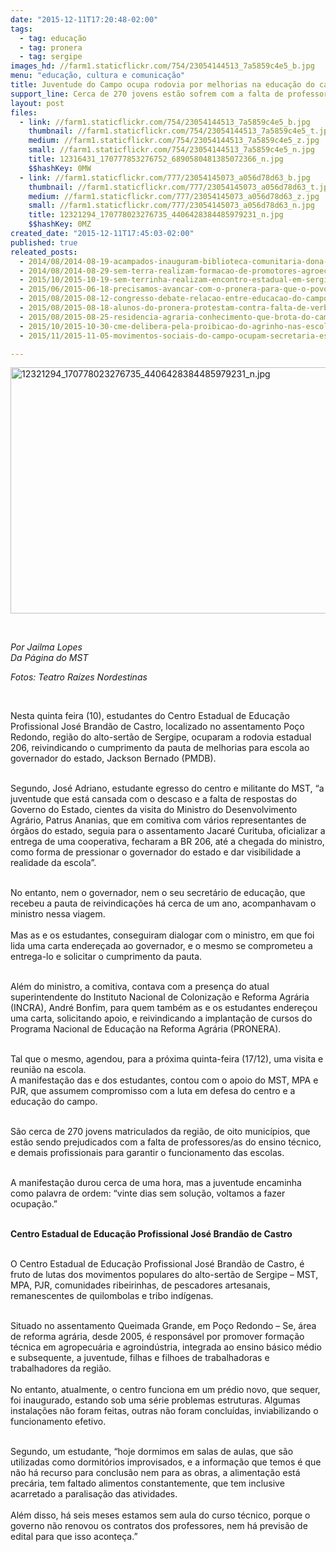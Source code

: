 ```yaml
---
date: "2015-12-11T17:20:48-02:00"
tags:
  - tag: educação
  - tag: pronera
  - tag: sergipe
images_hd: //farm1.staticflickr.com/754/23054144513_7a5859c4e5_b.jpg
menu: "educação, cultura e comunicação"
title: Juventude do Campo ocupa rodovia por melhorias na educação do campo
support_line: Cerca de 270 jovens estão sofrem com a falta de professores/as do ensino técnico na região.
layout: post
files:
  - link: //farm1.staticflickr.com/754/23054144513_7a5859c4e5_b.jpg
    thumbnail: //farm1.staticflickr.com/754/23054144513_7a5859c4e5_t.jpg
    medium: //farm1.staticflickr.com/754/23054144513_7a5859c4e5_z.jpg
    small: //farm1.staticflickr.com/754/23054144513_7a5859c4e5_n.jpg
    title: 12316431_170777853276752_6890580481385072366_n.jpg
    $$hashKey: 0MW
  - link: //farm1.staticflickr.com/777/23054145073_a056d78d63_b.jpg
    thumbnail: //farm1.staticflickr.com/777/23054145073_a056d78d63_t.jpg
    medium: //farm1.staticflickr.com/777/23054145073_a056d78d63_z.jpg
    small: //farm1.staticflickr.com/777/23054145073_a056d78d63_n.jpg
    title: 12321294_170778023276735_4406428384485979231_n.jpg
    $$hashKey: 0MZ
created_date: "2015-12-11T17:45:03-02:00"
published: true
releated_posts:
  - 2014/08/2014-08-19-acampados-inauguram-biblioteca-comunitaria-dona-maurina.md
  - 2014/08/2014-08-29-sem-terra-realizam-formacao-de-promotores-agroecologicos.md
  - 2015/10/2015-10-19-sem-terrinha-realizam-encontro-estadual-em-sergipe.md
  - 2015/06/2015-06-18-precisamos-avancar-com-o-pronera-para-que-o-povo-tenha-uma-educacao-libertadora.md
  - 2015/08/2015-08-12-congresso-debate-relacao-entre-educacao-do-campo-e-reforma-agraria.md
  - 2015/08/2015-08-18-alunos-do-pronera-protestam-contra-falta-de-verba-no-pa.md
  - 2015/08/2015-08-25-residencia-agraria-conhecimento-que-brota-do-campo.md
  - 2015/10/2015-10-30-cme-delibera-pela-proibicao-do-agrinho-nas-escolas-do-campo-de-cascavel.md
  - 2015/11/2015-11-05-movimentos-sociais-do-campo-ocupam-secretaria-estadual-de-educacao-do-es.md

---
```

<p><img alt="12321294_170778023276735_4406428384485979231_n.jpg" height="394" src="//farm1.staticflickr.com/777/23054145073_a056d78d63_b.jpg" width="700" /></p>

<p>&nbsp;</p>

<p><em>Por Jailma Lopes<br />
Da P&aacute;gina do MST</em></p>

<p><em>Fotos: Teatro Ra&iacute;zes Nordestinas</em></p>

<p>&nbsp;</p>

<p>Nesta quinta feira&nbsp;(10),&nbsp;estudantes do Centro Estadual de Educa&ccedil;&atilde;o Profissional Jos&eacute; Brand&atilde;o de Castro, localizado&nbsp;no assentamento Po&ccedil;o Redondo, regi&atilde;o do alto-sert&atilde;o de Sergipe, ocuparam a rodovia estadual 206, reivindicando o cumprimento da pauta de melhorias para escola ao governador do estado, Jackson Bernado (PMDB).</p>

<p><br />
Segundo, Jos&eacute; Adriano, estudante egresso do centro e militante do MST, &ldquo;a juventude que est&aacute;&nbsp;cansada com o descaso e a falta de respostas do Governo do Estado, cientes da visita do Ministro do Desenvolvimento Agr&aacute;rio, Patrus Ananias, que em comitiva com v&aacute;rios representantes de &oacute;rg&atilde;os do estado, seguia para o assentamento Jacar&eacute; Curituba, oficializar a entrega de uma cooperativa, fecharam&nbsp;a BR 206, at&eacute; a chegada do ministro, como forma de pressionar o governador do estado e dar visibilidade a realidade da escola&rdquo;.</p>

<p><br />
No entanto, nem o governador, nem o seu secret&aacute;rio de educa&ccedil;&atilde;o, que recebeu a pauta de reivindica&ccedil;&otilde;es h&aacute; cerca de um ano, acompanhavam o ministro nessa viagem.<br />
<br />
Mas as e os estudantes, conseguiram dialogar com o ministro, em que foi lida uma carta endere&ccedil;ada ao governador, e o mesmo se comprometeu a entrega-lo e solicitar o cumprimento da pauta.&nbsp;</p>

<p><br />
Al&eacute;m do ministro, a comitiva, contava com a presen&ccedil;a do atual superintendente do Instituto Nacional de Coloniza&ccedil;&atilde;o e Reforma Agr&aacute;ria (INCRA), Andr&eacute; Bonfim, para quem tamb&eacute;m as e os estudantes endere&ccedil;ou uma carta, solicitando apoio, e reivindicando a implanta&ccedil;&atilde;o de cursos do Programa Nacional de Educa&ccedil;&atilde;o na Reforma Agr&aacute;ria (PRONERA).</p>

<p><br />
Tal que o mesmo, agendou, para a pr&oacute;xima quinta-feira (17/12), uma visita e reuni&atilde;o na escola.<br />
A manifesta&ccedil;&atilde;o das e dos estudantes, contou com o apoio do MST, MPA e PJR, que assumem compromisso com a luta em defesa do centro e a educa&ccedil;&atilde;o do campo.</p>

<p><br />
S&atilde;o cerca de 270 jovens matriculados da regi&atilde;o, de oito munic&iacute;pios, que est&atilde;o sendo prejudicados com a falta de professores/as do ensino t&eacute;cnico, e demais profissionais para garantir o funcionamento das escolas.</p>

<p><br />
A manifesta&ccedil;&atilde;o durou cerca de uma hora, mas a juventude encaminha como palavra de ordem: &ldquo;vinte dias sem solu&ccedil;&atilde;o, voltamos a fazer ocupa&ccedil;&atilde;o.&rdquo;</p>

<p><br />
<strong>Centro Estadual de Educa&ccedil;&atilde;o Profissional Jos&eacute; Brand&atilde;o de Castro</strong></p>

<p><br />
O Centro Estadual de Educa&ccedil;&atilde;o Profissional Jos&eacute; Brand&atilde;o de Castro, &eacute; fruto de lutas dos movimentos populares do alto-sert&atilde;o de Sergipe &ndash; MST, MPA, PJR, comunidades ribeirinhas, de pescadores artesanais, remanescentes de quilombolas e tribo ind&iacute;genas.</p>

<p><br />
Situado no assentamento Queimada Grande, em Po&ccedil;o Redondo &ndash; Se, &aacute;rea de reforma agr&aacute;ria, desde 2005, &eacute; respons&aacute;vel por promover forma&ccedil;&atilde;o t&eacute;cnica em agropecu&aacute;ria e agroind&uacute;stria, integrada ao ensino b&aacute;sico m&eacute;dio e subsequente, a juventude, filhas e filhoes de trabalhadoras e trabalhadores da regi&atilde;o.<br />
<br />
No entanto, atualmente, o centro funciona em um pr&eacute;dio novo, que sequer, foi inaugurado, estando sob uma s&eacute;rie problemas estruturas. Algumas instala&ccedil;&otilde;es n&atilde;o foram feitas, outras n&atilde;o foram conclu&iacute;das, inviabilizando o funcionamento efetivo.</p>

<p><br />
Segundo, um estudante, &ldquo;hoje dormimos em salas de aulas, que s&atilde;o utilizadas como dormit&oacute;rios improvisados, e a informa&ccedil;&atilde;o que temos &eacute; que n&atilde;o h&aacute; recurso para conclus&atilde;o nem para as obras, a alimenta&ccedil;&atilde;o est&aacute; prec&aacute;ria, tem faltado alimentos constantemente, que tem inclusive acarretado a paralisa&ccedil;&atilde;o das atividades.<br />
<br />
Al&eacute;m disso, h&aacute; seis meses estamos sem aula do curso t&eacute;cnico, porque o governo n&atilde;o renovou os contratos dos professores, nem h&aacute; previs&atilde;o de edital para que isso aconte&ccedil;a.&rdquo;</p>
